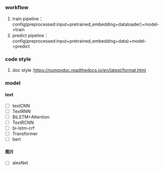 ### workflow
1. train pipeline：config(preprocessed:input+pretrained_embedding+dataloader)+model->train
2. predict pipeline： config(preprocessed:input+pretrained_embedding+data)+model->predict
### code style
1. doc style :https://numpydoc.readthedocs.io/en/latest/format.html
### model
#### text
- [ ] textCNN
- [ ] TextRNN
- [ ] BiLSTM+Attention
- [ ] TextRCNN
- [ ] bi-lstm-crf
- [ ] Transformer
- [ ] bert
#### 图片
- [ ] alexNet